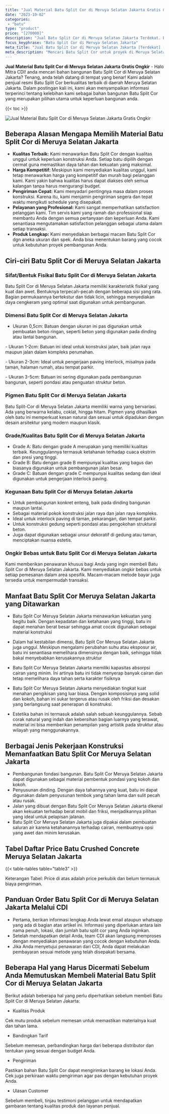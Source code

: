 ```yaml
---
title: "Jual Material Batu Split Cor di Meruya Selatan Jakarta Gratis Ongkir"
date: "2023-10-02"
categories:
 - "batu"
type: "product"
price: "[270000]"
description: "Jual Batu Split Cor di Meruya Selatan Jakarta Terdekat. Batu Split Cor ini sering dipakai dalam proyek konstruksi sebagai material cor beton yang terpilih dan tahan lama. Kontak kami untuk mendapatkan informasi lebih lanjut."
focus_keyphrase: "Batu Split Cor di Meruya Selatan Jakarta"
meta_title: "Jual Batu Split Cor di Meruya Selatan Jakarta [Terdekat] - CDI"
meta_description: "Mencari Batu Split Cor untuk proyek di Meruya Selatan Jakarta? Kami menyediakan Batu Split Cor berkualitas untuk campuran beton. Dapatkan penawaran terbaik sekarang."
---
```


**Jual Material Batu Split Cor di Meruya Selatan Jakarta Gratis Ongkir** - Halo Mitra CDI! anda mencari bahan bangunan Batu Split Cor di Meruya Selatan Jakarta? Tenang, anda telah datang di tempat yang benar! Kami adalah penjual resmi Batu Split Cor berkualitas terbaik di daerah Meruya Selatan Jakarta. Dalam postingan kali ini, kami akan menyampaikan informasi terperinci tentang kelebihan kami sebagai bahan bangunan Batu Split Cor yang merupakan pilihan utama untuk keperluan bangunan anda.

{{< toc >}}

![Jual Material Batu Split Cor di Meruya Selatan Jakarta Gratis Ongkir](/images/batu/batu-split-01.jpg)

## Beberapa Alasan Mengapa Memilih Material Batu Split Cor di Meruya Selatan Jakarta

*   **Kualitas Terbaik:** Kami menawarkan Batu Split Cor dengan kualitas unggul untuk keperluan konstruksi Anda. Setiap batu dipilih dengan cermat guna memastikan daya tahan dan kekuatan yang maksimal.
*   **Harga Kompetitif:** Meskipun kami menyediakan kualitas unggul, kami tetap menawarkan harga yang kompetitif dan murah bagi pelanggan kami. Kami yakin bahwa kualitas harus dapat diakses oleh semua kalangan tanpa harus mengurangi budget.
*   **Pengiriman Cepat:** Kami menyadari pentingnya masa dalam proses konstruksi. Karena itu, kami menjamin pengiriman segera dan tepat waktu mengikuti schedule yang disepakati.
*   **Pelayanan yang Profesional:** Kami sangat memperhatikan satisfaction pelanggan kami. Tim servis kami yang ramah dan professional siap membantu Anda dengan semua pertanyaan dan keperluan Anda. Kami senantiasa mengutamakan satisfaction pelanggan sebagai utama dalam setiap transaksi.
*   **Produk Lengkap:** Kami menyediakan berbagai macam Batu Split Cor dgn aneka ukuran dan spek. Anda bisa menentukan barang yang cocok untuk kebutuhan proyek pembangunan Anda.

## Ciri-ciri Batu Split Cor di Meruya Selatan Jakarta

### Sifat/Bentuk Fisikal Batu Split Cor di Meruya Selatan Jakarta

Batu Split Cor di Meruya Selatan Jakarta memiliki karakteristik fisikal yang kuat dan awet. Bentuknya terpecah-pecah dengan beberapa sisi yang rata. Bagian permukaannya bertekstur dan tidak licin, sehingga menyediakan daya cengkeram yang optimal saat digunakan untuk pembangunan.

### Dimensi Batu Split Cor di Meruya Selatan Jakarta

- Ukuran 0,5cm: Batuan dengan ukuran ini pas digunakan untuk pembuatan beton ringan, seperti beton yang digunakan pada dinding atau lantai bangunan.  

\- Ukuran 1-2cm: Batuan ini ideal untuk konstruksi jalan, baik jalan raya maupun jalan dalam kompleks perumahan.  

\- Ukuran 2-3cm: Ideal untuk pengerjaan paving interlock, misalnya pada taman, halaman rumah, atau tempat parkir.  

\- Ukuran 3-5cm: Batuan ini sering digunakan pada pembangunan bangunan, seperti pondasi atau penguatan struktur beton.

### Pigmen Batu Split Cor di Meruya Selatan Jakarta

Batu Split-Cor di Meruya Selatan Jakarta memiliki warna yang bervariasi. Ada yang berwarna kelabu, coklat, hingga hitam. Pigmen yang dihasilkan oleh batu ini memperkuat kesan natural dan sesuai untuk dipadukan dengan desain arsitektur yang modern maupun klasik.

### Grade/Kualitas Batu Split Cor di Meruya Selatan Jakarta

*   Grade A: Batu dengan grade A merupakan yang memiliki kualitas terbaik. Keunggulannya termasuk ketahanan terhadap cuaca ekstrim dan presi yang tinggi.
*   Grade B: Batu dengan grade B mempunyai kualitas yang bagus dan biasanya digunakan untuk pembangunan jalan besar.
*   Grade C: Batuan dengan grade C mempunyai kualitas sedang dan ideal digunakan untuk pengerjaan interlock paving.

### Kegunaan Batu Split Cor di Meruya Selatan Jakarta

*   Untuk pembangunan konkret enteng, baik pada dinding bangunan maupun lantai.
*   Sebagai material pokok konstruksi jalan raya dan jalan raya kompleks.
*   Ideal untuk interlock paving di taman, pekarangan, dan tempat parkir.
*   Untuk konstruksi gedung seperti pondasi atau pengokohan struktural beton.
*   Juga dapat digunakan sebagai unsur dekoratif di gedung atau taman, menciptakan nuansa estetis.

### Ongkir Bebas untuk Batu Split Cor di Meruya Selatan Jakarta

Kami memberikan penawaran khusus bagi Anda yang ingin membeli Batu Split Cor di Meruya Selatan Jakarta. Kami menyediakan ongkir bebas untuk setiap pemesanan dalam area spesifik. Macam-macam metode bayar juga tersedia untuk mempermudah transaksi.

## Manfaat Batu Split Cor Meruya Selatan Jakarta yang Ditawarkan

*   Batu Split Cor Meruya Selatan Jakarta menawarkan kekuatan yang begitu baik. Dengan kepadatan dan ketahanan yang tinggi, batu ini dapat menahan berat besar sehingga amat cocok digunakan sebagai material konstruksi

*   Dalam hal kestabilan dimensi, Batu Split Cor Meruya Selatan Jakarta juga unggul. Meskipun mengalami perubahan suhu atau eksposur air, batu ini senantiasa memelihara dimensinya dengan baik, sehingga tidak bakal menyebabkan kerusakannya struktur

*   Batu Split Cor Meruya Selatan Jakarta memiliki kapasitas absorpsi cairan yang minim. Ini artinya batu ini tidak menyerap banyak cairan dan tetap memelihara daya tahan serta karakter fisiknya

*   Batu Split Cor Meruya Selatan Jakarta menyediakan tingkat kuat menahan pengikisan yang luar biasa. Dengan komposisinya yang solid dan kokoh, bahan ini sukar tergerus atau rusak oleh friksi dan desakan yang berlangsung saat penerapan di konstruksi.
*   Estetika bahan ini termasuk adalah salah sebuah keunggulannya. Sebab corak natural yang indah dan kebersihan bagian luarnya yang terawat, material ini bisa memberikan penampilan yang artistik pada struktur atau wilayah yang menggunakannya.

## Berbagai Jenis Pekerjaan Konstruksi Memanfaatkan Batu Split Cor Meruya Selatan Jakarta

*   Pembangunan fondasi bangunan. Batu Split Cor Meruya Selatan Jakarta dapat digunakan sebagai material pembentuk pondasi yang kokoh dan kokoh.
*   Penyusunan dinding. Dengan daya tahannya yang kuat, batu ini dapat digunakan dalam penyusunan tembok yang tahan lama dan sulit pecah atau rusak.
*   Jalan yang dibuat dengan Batu Split Cor Meruya Selatan Jakarta dikenal akan kekuatan terhadap berat mobil dan friksi, menjadikannya pilihan yang ideal untuk pelapisan jalanan.
*   Batu Split Cor Meruya Selatan Jakarta juga dipakai dalam pembuatan saluran air karena ketahanannya terhadap cairan, membuatnya opsi yang awet dan minim kerusakan.

## Tabel Daftar Price Batu Crushed Concrete Meruya Selatan Jakarta

{{< table-tables table="table3" >}}

Keterangan Tabel: Price di atas adalah price perkubik dan belum termasuk biaya pengiriman.

## Panduan Order Batu Split Cor di Meruya Selatan Jakarta Melalui CDI

*   Pertama, berikan informasi lengkap Anda lewat email ataupun whatsapp yang ada di bagian atas artikel ini. Informasi yang diperlukan antara lain nama penuh, lokasi, dan jumlah batu split cor yang Anda inginkan.
*   Setelah mendapatkan detail Anda, team CDI akan langsung memproses dengan menyediakan penawaran yang cocok dengan kebutuhan Anda.
*   Jika Anda menyetujui penawaran dari CDI, Anda dapat melakukan pembayaran sesuai metode yang telah disepakati bersama.

## Beberapa Hal yang Harus Dicermati Sebelum Anda Memutuskan Membeli Material Batu Split Cor di Meruya Selatan Jakarta

Berikut adalah beberapa hal yang perlu diperhatikan sebelum membeli Batu Split Cor di Meruya Selatan Jakarta:

*   Kualitas Produk

Cek mutu produk sebelum memesan untuk memastikan materialnya kuat dan tahan lama.
*   Bandingkan Tarif

Sebelum memesan, perbandingkan harga dari beberapa distributor dan tentukan yang sesuai dengan budget Anda.
*   Pengiriman

Pastikan bahan Batu Split Cor dapat mengirimkan barang ke lokasi Anda. Cek juga perkiraan waktu pengiriman agar pas dengan kebutuhan proyek Anda.
*   Ulasan Customer

Sebelum membeli, tinjau testimoni pelanggan untuk mendapatkan gambaran tentang kualitas produk dan layanan penjual.